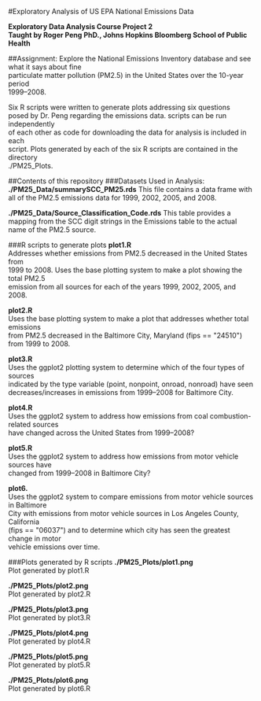 #Exploratory Analysis of US EPA National Emissions Data

**Exploratory Data Analysis Course Project 2**     
**Taught by Roger Peng PhD., Johns Hopkins Bloomberg School of Public Health**

##Assignment: 
Explore the National Emissions Inventory database and see what it says about fine   
particulate matter pollution (PM2.5) in the United States over the 10-year period   
1999–2008.

Six R scripts were written to generate plots addressing six questions  
posed by Dr. Peng regarding the emissions data. scripts can be run independently   
of each other as code for downloading the data for analysis is included in each   
script. Plots generated by each of the six R scripts are contained in the directory   
./PM25_Plots.

##Contents of this repository
###Datasets Used in Analysis:
**./PM25_Data/summarySCC_PM25.rds**
This file contains a data frame with all of the PM2.5 emissions data 
for 1999, 2002, 2005, and 2008.

**./PM25_Data/Source_Classification_Code.rds**
This table provides a mapping from the SCC digit strings in the Emissions 
table to the actual name of the PM2.5 source.  

###R scripts to generate plots
**plot1.R**         
Addresses whether emissions from PM2.5 decreased in the United States from    
1999 to 2008. Uses the base plotting system to make a plot showing the total PM2.5  
emission from all sources for each of the years 1999, 2002, 2005, and 2008.

**plot2.R**   
Uses the base plotting system to make a plot that addresses whether total emissions   
from PM2.5 decreased in the Baltimore City, Maryland (fips == "24510")  
from 1999 to 2008.

**plot3.R**    
Uses the ggplot2 plotting system to determine which of the four types of sources    
indicated by the type variable (point, nonpoint, onroad, nonroad) have seen  
decreases/increases in emissions from 1999–2008 for Baltimore City.

**plot4.R**   
Uses the ggplot2 system to address how emissions from coal combustion-related sources   
have changed across the United States from 1999–2008?

**plot5.R**   
Uses the ggplot2 system to address how emissions from motor vehicle sources have  
changed from 1999–2008 in Baltimore City?

**plot6.**   
Uses the ggplot2 system to compare emissions from motor vehicle sources in Baltimore  
City with emissions from motor vehicle sources in Los Angeles County, California  
(fips == "06037") and to determine which city has seen the greatest change in motor  
vehicle emissions over time.

###Plots generated by R scripts
**./PM25_Plots/plot1.png**   
Plot generated by plot1.R

**./PM25_Plots/plot2.png**   
Plot generated by plot2.R

**./PM25_Plots/plot3.png**   
Plot generated by plot3.R

**./PM25_Plots/plot4.png**      
Plot generated by plot4.R

**./PM25_Plots/plot5.png**  
Plot generated by plot5.R

**./PM25_Plots/plot6.png**  
Plot generated by plot6.R
